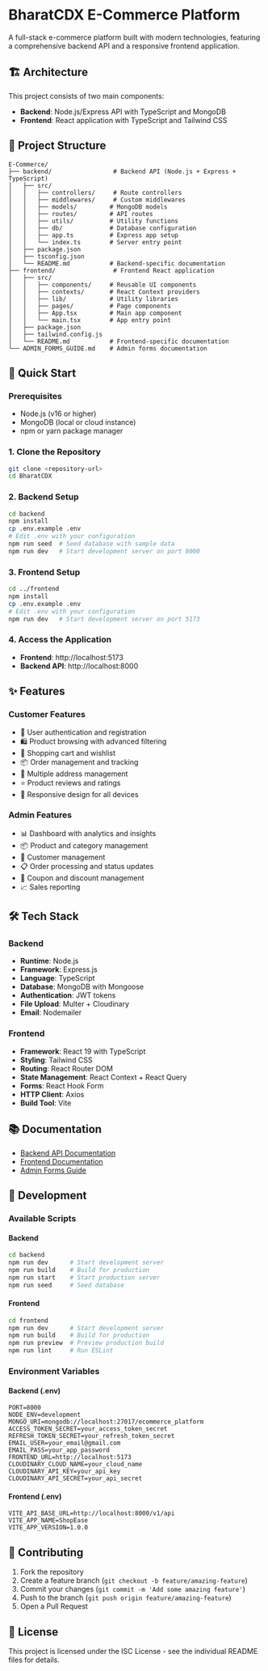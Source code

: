 # BharatCDX E-Commerce Platform

A full-stack e-commerce platform built with modern technologies, featuring a comprehensive backend API and a responsive frontend application.

## 🏗️ Architecture

This project consists of two main components:

- **Backend**: Node.js/Express API with TypeScript and MongoDB
- **Frontend**: React application with TypeScript and Tailwind CSS

## 📁 Project Structure

```
E-Commerce/
├── backend/                 # Backend API (Node.js + Express + TypeScript)
│   ├── src/
│   │   ├── controllers/     # Route controllers
│   │   ├── middlewares/     # Custom middlewares
│   │   ├── models/         # MongoDB models
│   │   ├── routes/         # API routes
│   │   ├── utils/          # Utility functions
│   │   ├── db/             # Database configuration
│   │   ├── app.ts          # Express app setup
│   │   └── index.ts        # Server entry point
│   ├── package.json
│   ├── tsconfig.json
│   └── README.md           # Backend-specific documentation
├── frontend/                # Frontend React application
│   ├── src/
│   │   ├── components/     # Reusable UI components
│   │   ├── contexts/       # React Context providers
│   │   ├── lib/            # Utility libraries
│   │   ├── pages/          # Page components
│   │   ├── App.tsx         # Main app component
│   │   └── main.tsx        # App entry point
│   ├── package.json
│   ├── tailwind.config.js
│   └── README.md           # Frontend-specific documentation
└── ADMIN_FORMS_GUIDE.md    # Admin forms documentation
```

## 🚀 Quick Start

### Prerequisites

- Node.js (v16 or higher)
- MongoDB (local or cloud instance)
- npm or yarn package manager

### 1. Clone the Repository

```bash
git clone <repository-url>
cd BharatCDX
```

### 2. Backend Setup

```bash
cd backend
npm install
cp .env.example .env
# Edit .env with your configuration
npm run seed  # Seed database with sample data
npm run dev   # Start development server on port 8000
```

### 3. Frontend Setup

```bash
cd ../frontend
npm install
cp .env.example .env
# Edit .env with your configuration
npm run dev   # Start development server on port 5173
```

### 4. Access the Application

- **Frontend**: http://localhost:5173
- **Backend API**: http://localhost:8000

## ✨ Features

### Customer Features
- 🔐 User authentication and registration
- 🛍️ Product browsing with advanced filtering
- 🛒 Shopping cart and wishlist
- 📦 Order management and tracking
- 📍 Multiple address management
- ⭐ Product reviews and ratings
- 📱 Responsive design for all devices

### Admin Features
- 📊 Dashboard with analytics and insights
- 📦 Product and category management
- 👥 Customer management
- 📋 Order processing and status updates
- 🎫 Coupon and discount management
- 📈 Sales reporting

## 🛠️ Tech Stack

### Backend
- **Runtime**: Node.js
- **Framework**: Express.js
- **Language**: TypeScript
- **Database**: MongoDB with Mongoose
- **Authentication**: JWT tokens
- **File Upload**: Multer + Cloudinary
- **Email**: Nodemailer

### Frontend
- **Framework**: React 19 with TypeScript
- **Styling**: Tailwind CSS
- **Routing**: React Router DOM
- **State Management**: React Context + React Query
- **Forms**: React Hook Form
- **HTTP Client**: Axios
- **Build Tool**: Vite

## 📚 Documentation

- [Backend API Documentation](./backend/README.md)
- [Frontend Documentation](./frontend/README.md)
- [Admin Forms Guide](./ADMIN_FORMS_GUIDE.md)

## 🔧 Development

### Available Scripts

#### Backend
```bash
cd backend
npm run dev      # Start development server
npm run build    # Build for production
npm run start    # Start production server
npm run seed     # Seed database
```

#### Frontend
```bash
cd frontend
npm run dev      # Start development server
npm run build    # Build for production
npm run preview  # Preview production build
npm run lint     # Run ESLint
```

### Environment Variables

#### Backend (.env)
```env
PORT=8000
NODE_ENV=development
MONGO_URI=mongodb://localhost:27017/ecommerce_platform
ACCESS_TOKEN_SECRET=your_access_token_secret
REFRESH_TOKEN_SECRET=your_refresh_token_secret
EMAIL_USER=your_email@gmail.com
EMAIL_PASS=your_app_password
FRONTEND_URL=http://localhost:5173
CLOUDINARY_CLOUD_NAME=your_cloud_name
CLOUDINARY_API_KEY=your_api_key
CLOUDINARY_API_SECRET=your_api_secret
```

#### Frontend (.env)
```env
VITE_API_BASE_URL=http://localhost:8000/v1/api
VITE_APP_NAME=ShopEase
VITE_APP_VERSION=1.0.0
```

## 🤝 Contributing

1. Fork the repository
2. Create a feature branch (`git checkout -b feature/amazing-feature`)
3. Commit your changes (`git commit -m 'Add some amazing feature'`)
4. Push to the branch (`git push origin feature/amazing-feature`)
5. Open a Pull Request

## 📄 License

This project is licensed under the ISC License - see the individual README files for details.

